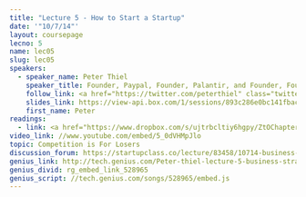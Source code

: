 ```yaml
---
title: "Lecture 5 - How to Start a Startup"
date: '"10/7/14"'
layout: coursepage
lecno: 5
name: lec05
slug: lec05
speakers:
  - speaker_name: Peter Thiel
    speaker_title: Founder, Paypal, Founder, Palantir, and Founder, Founders Fund
    follow_link: <a href="https://twitter.com/peterthiel" class="twitter-follow-button" data-show-count="false" data-show-screen-name="true">Follow @peterthiel</a>
    slides_link: https://view-api.box.com/1/sessions/893c286e0bc141fbac78e7797c7a2d6c/view
    first_name: Peter
readings:
  - link: <a href="https://www.dropbox.com/s/ujtrbcltiy6hgpy/ZtOChapters3-5.pdf?dl=0">Chapter 3-5 of Zero to One</a> by Peter Thiel
video_link: //www.youtube.com/embed/5_0dVHMpJlo
topic: Competition is For Losers
discussion_forum: https://startupclass.co/lecture/83458/10714-business-strategy-and-monopoly-theorybrbpeter-thielb-ifounder-paypal--palantir-and-partner-founders-fundi-----
genius_link: http://tech.genius.com/Peter-thiel-lecture-5-business-strategy-and-monopoly-theory-annotated
genius_divid: rg_embed_link_528965
genius_script: //tech.genius.com/songs/528965/embed.js
---
```

